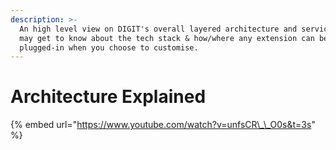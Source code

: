 ```yaml
---
description: >-
  An high level view on DIGIT's overall layered architecture and services. You
  may get to know about the tech stack & how/where any extension can be
  plugged-in when you choose to customise.
---
```


# Architecture Explained

{% embed url="https://www.youtube.com/watch?v=unfsCR\_\_O0s&t=3s" %}



